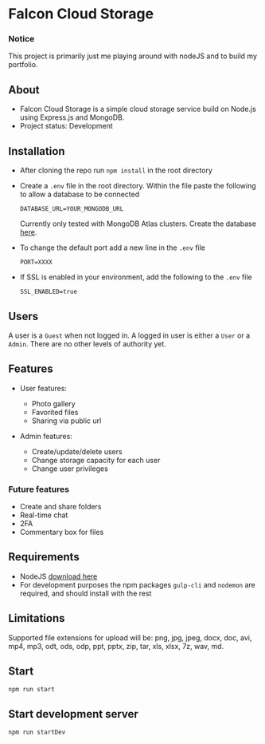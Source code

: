 # Falcon Cloud Storage

### Notice
This project is primarily just me playing around with nodeJS and to build my portfolio.

## About

* Falcon Cloud Storage is a simple cloud storage service build on Node.js using Express.js and MongoDB.
* Project status: Development

## Installation

* After cloning the repo run `npm install` in the root directory
* Create a `.env` file in the root directory. Within the file paste the following to allow a database to be connected
    
    `DATABASE_URL=YOUR_MONGODB_URL`

    Currently only tested with MongoDB Atlas clusters. Create the database [here](https://cloud.mongodb.com).

* To change the default port add a new line in the `.env` file

    `PORT=XXXX`

* If SSL is enabled in your environment, add the following to the `.env` file

    `SSL_ENABLED=true`
    
## Users
A user is a `Guest` when not logged in. A logged in user is either a `User` or a `Admin`.
There are no other levels of authority yet.

## Features
- User features: 
    * Photo gallery
    * Favorited files 
    * Sharing via public url

- Admin features: 
    * Create/update/delete users
    * Change storage capacity for each user
    * Change user privileges

### Future features 
* Create and share folders
* Real-time chat 
* 2FA
* Commentary box for files

## Requirements
* NodeJS [download here](https://nodejs.org/en/download/)
* For development purposes the npm packages `gulp-cli` and `nodemon` are required, and should install with the rest

## Limitations
Supported file extensions for upload will be: png, jpg, jpeg, docx, doc, avi, mp4, mp3, odt, ods, odp, ppt, pptx, zip, tar, xls, xlsx, 7z, wav, md.

## Start

    npm run start

## Start development server

    npm run startDev
